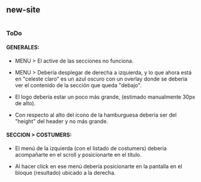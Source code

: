 ## new-site
#

### ToDo

#### GENERALES:
* MENU > El active de las secciones no funciona.

* MENU > Debería desplegar de derecha a izquierda, y lo que ahora está en "celeste claro" es un azul oscuro con un overlay donde se debería ver el contenido de la sección que queda "debajo".

* El logo debería estar un poco más grande, (estimado manualmente 30px de alto).

* Con respecto al alto del ícono de la hamburguesa debería ser del "height" del header y no más grande.

#### SECCION > COSTUMERS:

* El menú de la izquierda (con el listado de costumers) debería acompañarte en el scroll y posicionarte en el título.

* Al hacer click en ese menú debería posicionarte en la pantalla en el bloque (resultado) ubicado a la derecha.